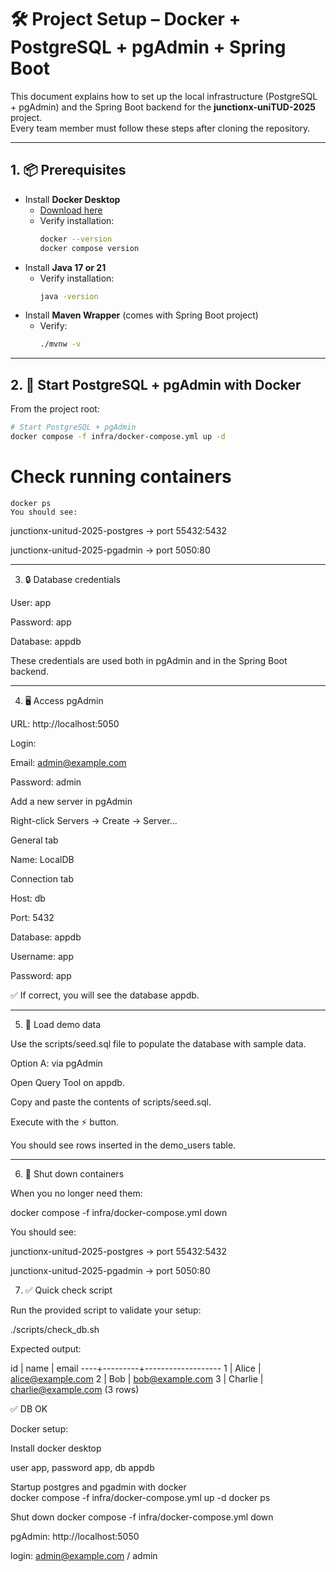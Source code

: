 

# 🛠️ Project Setup – Docker + PostgreSQL + pgAdmin + Spring Boot

This document explains how to set up the local infrastructure (PostgreSQL + pgAdmin) and the Spring Boot backend for the **junctionx-uniTUD-2025** project.  
Every team member must follow these steps after cloning the repository.

---

## 1. 📦 Prerequisites
- Install **Docker Desktop**  
  - [Download here](https://www.docker.com/products/docker-desktop)  
  - Verify installation:  
    ```bash
    docker --version
    docker compose version
    ```
- Install **Java 17 or 21**  
  - Verify installation:  
    ```bash
    java -version
    ```
- Install **Maven Wrapper** (comes with Spring Boot project)  
  - Verify:  
    ```bash
    ./mvnw -v
    ```

---

## 2. 🐳 Start PostgreSQL + pgAdmin with Docker
From the project root:

```bash
# Start PostgreSQL + pgAdmin
docker compose -f infra/docker-compose.yml up -d
```
# Check running containers
```
docker ps
You should see:
```

junctionx-unitud-2025-postgres → port 55432:5432

junctionx-unitud-2025-pgadmin → port 5050:80

---

3. 🔒 Database credentials

User: app

Password: app

Database: appdb

These credentials are used both in pgAdmin and in the Spring Boot backend.

---

4. 🖥️ Access pgAdmin

URL: http://localhost:5050

Login:

Email: admin@example.com

Password: admin

Add a new server in pgAdmin

Right-click Servers → Create → Server…

General tab

Name: LocalDB

Connection tab

Host: db

Port: 5432

Database: appdb

Username: app

Password: app

✅ If correct, you will see the database appdb.

---

5. 🌱 Load demo data

Use the scripts/seed.sql file to populate the database with sample data.

Option A: via pgAdmin

Open Query Tool on appdb.

Copy and paste the contents of scripts/seed.sql.

Execute with the ⚡ button.

You should see rows inserted in the demo_users table.

---

6. 📴 Shut down containers

When you no longer need them:

docker compose -f infra/docker-compose.yml down


You should see:

junctionx-unitud-2025-postgres → port 55432:5432

junctionx-unitud-2025-pgadmin → port 5050:80

7. ✅ Quick check script

Run the provided script to validate your setup:

./scripts/check_db.sh


Expected output:

 id |  name   |       email
----+---------+-------------------
  1 | Alice   | alice@example.com
  2 | Bob     | bob@example.com
  3 | Charlie | charlie@example.com
(3 rows)

✅ DB OK


Docker setup:

Install docker desktop

user app, password app, db appdb

Startup postgres and pgadmin with docker  
docker compose -f infra/docker-compose.yml up -d
docker ps


Shut down
docker compose -f infra/docker-compose.yml down


pgAdmin: http://localhost:5050

login: admin@example.com / admin



